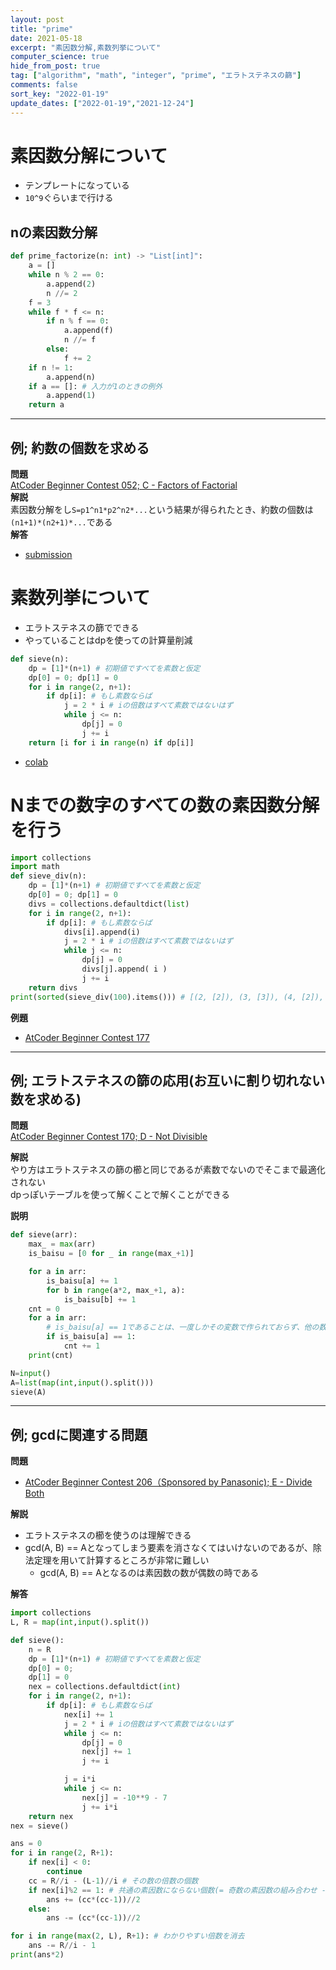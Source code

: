 ```yaml
---
layout: post
title: "prime"
date: 2021-05-18
excerpt: "素因数分解,素数列挙について"
computer_science: true
hide_from_post: true
tag: ["algorithm", "math", "integer", "prime", "エラトステネスの篩"]
comments: false
sort_key: "2022-01-19"
update_dates: ["2022-01-19","2021-12-24"]
---
```


# 素因数分解について
 - テンプレートになっている  
 - `10^9`ぐらいまで行ける  

## nの素因数分解

```python
def prime_factorize(n: int) -> "List[int]":
    a = []
    while n % 2 == 0:
        a.append(2)
        n //= 2
    f = 3
    while f * f <= n:
        if n % f == 0:
            a.append(f)
            n //= f
        else:
            f += 2
    if n != 1:
        a.append(n)
    if a == []: # 入力が1のときの例外
        a.append(1)
    return a
```

---

## 例; 約数の個数を求める
**問題**  
[AtCoder Beginner Contest 052; C - Factors of Factorial](https://atcoder.jp/contests/abc052/tasks/arc067_a)  
**解説**  
素因数分解をし`S=p1^n1*p2^n2*...`という結果が得られたとき、約数の個数は`(n1+1)*(n2+1)*...`である  
**解答**  
 - [submission](https://atcoder.jp/contests/abc052/submissions/22707282)

# 素数列挙について
 - エラトステネスの篩でできる  
 - やっていることはdpを使っての計算量削減  

```python
def sieve(n):
    dp = [1]*(n+1) # 初期値ですべてを素数と仮定
    dp[0] = 0; dp[1] = 0
    for i in range(2, n+1):
        if dp[i]: # もし素数ならば
            j = 2 * i # iの倍数はすべて素数ではないはず
            while j <= n:
                dp[j] = 0
                j += i 
    return [i for i in range(n) if dp[i]] 
```
 - [colab](https://colab.research.google.com/drive/1Y20HOWxadh9mcOlrumNRV7YzK8QLUK4D?usp=sharing)

# Nまでの数字のすべての数の素因数分解を行う  
```python
import collections
import math
def sieve_div(n):
    dp = [1]*(n+1) # 初期値ですべてを素数と仮定
    dp[0] = 0; dp[1] = 0
    divs = collections.defaultdict(list)
    for i in range(2, n+1):
        if dp[i]: # もし素数ならば
            divs[i].append(i)
            j = 2 * i # iの倍数はすべて素数ではないはず
            while j <= n:
                dp[j] = 0
                divs[j].append( i )
                j += i 
    return divs
print(sorted(sieve_div(100).items())) # [(2, [2]), (3, [3]), (4, [2]), (5, [5]), (6, [2, 3]), (7, [7]), (8, [2]), (9, [3]), (10, [2, 5]), ...
```
**例題**  
 - [AtCoder Beginner Contest 177](https://atcoder.jp/contests/abc177/tasks/abc177_e)

---

## 例; エラトステネスの篩の応用(お互いに割り切れない数を求める)  

**問題**  
[AtCoder Beginner Contest 170; D - Not Divisible](https://atcoder.jp/contests/abc170/tasks/abc170_d)  

**解説**  
やり方はエラトステネスの篩の櫛と同じであるが素数でないのでそこまで最適化されない  
dpっぽいテーブルを使って解くことで解くことができる  

**説明**  

```python
def sieve(arr):
    max_ = max(arr)
    is_baisu = [0 for _ in range(max_+1)]

    for a in arr:
        is_baisu[a] += 1
        for b in range(a*2, max_+1, a):
            is_baisu[b] += 1
    cnt = 0
    for a in arr:
        # is_baisu[a] == 1であることは、一度しかその変数で作られておらず、他の数の倍数で表現できないということ
        if is_baisu[a] == 1:
            cnt += 1
    print(cnt)

N=input()
A=list(map(int,input().split()))
sieve(A)
```

---

## 例; gcdに関連する問題

**問題**  
 - [AtCoder Beginner Contest 206（Sponsored by Panasonic); E - Divide Both](https://atcoder.jp/contests/abc206/tasks/abc206_e)

**解説**  
 - エラトステネスの櫛を使うのは理解できる
 - gcd(A, B) == Aとなってしまう要素を消さなくてはいけないのであるが、除法定理を用いて計算するところが非常に難しい
   - gcd(A, B) == Aとなるのは素因数の数が偶数の時である

**解答**  

```python
import collections
L, R = map(int,input().split())

def sieve():
    n = R
    dp = [1]*(n+1) # 初期値ですべてを素数と仮定
    dp[0] = 0;
    dp[1] = 0
    nex = collections.defaultdict(int)
    for i in range(2, n+1):
        if dp[i]: # もし素数ならば
            nex[i] += 1
            j = 2 * i # iの倍数はすべて素数ではないはず
            while j <= n:
                dp[j] = 0
                nex[j] += 1
                j += i

            j = i*i
            while j <= n:
                nex[j] = -10**9 - 7
                j += i*i
    return nex
nex = sieve()

ans = 0
for i in range(2, R+1):
    if nex[i] < 0:
        continue
    cc = R//i - (L-1)//i # その数の倍数の個数
    if nex[i]%2 == 1: # 共通の素因数にならない個数(= 奇数の素因数の組み合わせ - 偶数の素因数の組み合わせ
        ans += (cc*(cc-1))//2
    else:
        ans -= (cc*(cc-1))//2

for i in range(max(2, L), R+1): # わかりやすい倍数を消去
    ans -= R//i - 1
print(ans*2)
```
